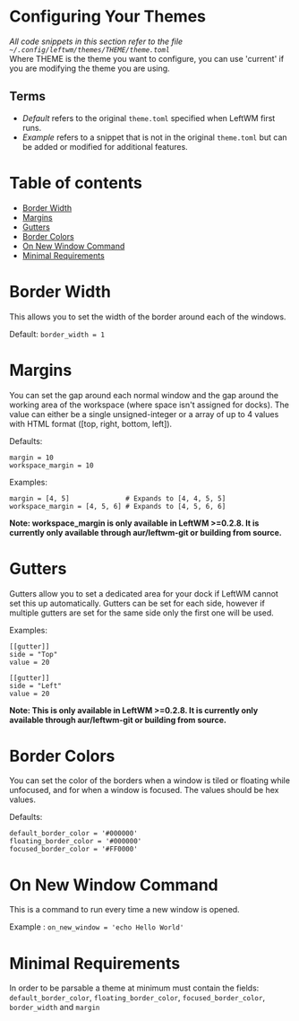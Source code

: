 # Configuring Your Themes

_All code snippets in this section refer to the file `~/.config/leftwm/themes/THEME/theme.toml`_  
Where THEME is the theme you want to configure, you can use 'current' if you are modifying the theme you are using.

## Terms

- _Default_ refers to the original `theme.toml` specified when LeftWM first runs.
- _Example_ refers to a snippet that is not in the original `theme.toml` but can be added or modified for additional features.

# Table of contents

- [Border Width](#border-width)
- [Margins](#margins)
- [Gutters](#gutters)
- [Border Colors](#border-colors)
- [On New Window Command](#on-new-window-command)
- [Minimal Requirements](#minimal-requirements)

# Border Width

This allows you to set the width of the border around each of the windows.

Default: ```border_width = 1```

# Margins

You can set the gap around each normal window and the gap around the working area of the workspace (where space isn't assigned for docks). The value can either be a single unsigned-integer or a array of up to 4 values with HTML format ([top, right, bottom, left]).

Defaults: 

```
margin = 10
workspace_margin = 10
```

Examples:

```
margin = [4, 5]              # Expands to [4, 4, 5, 5]
workspace_margin = [4, 5, 6] # Expands to [4, 5, 6, 6]
```
**Note: workspace_margin is only available in LeftWM >=0.2.8. It is currently only available through aur/leftwm-git or building from source.**

# Gutters

Gutters allow you to set a dedicated area for your dock if LeftWM cannot set this up automatically. Gutters can be set for each side, however if multiple gutters are set for the same side only the first one will be used.

Examples:

```
[[gutter]]
side = "Top"
value = 20

[[gutter]]
side = "Left"
value = 20
```
**Note: This is only available in LeftWM >=0.2.8. It is currently only available through aur/leftwm-git or building from source.**

# Border Colors

You can set the color of the borders when a window is tiled or floating while unfocused, and for when a window is focused. The values should be hex values.

Defaults:

```
default_border_color = '#000000'
floating_border_color = '#000000'
focused_border_color = '#FF0000'
```

# On New Window Command

This is a command to run every time a new window is opened.

Example : ```on_new_window = 'echo Hello World'```

# Minimal Requirements
In order to be parsable a theme at minimum must contain the fields: 
`default_border_color`, `floating_border_color`, `focused_border_color`, `border_width` and `margin`